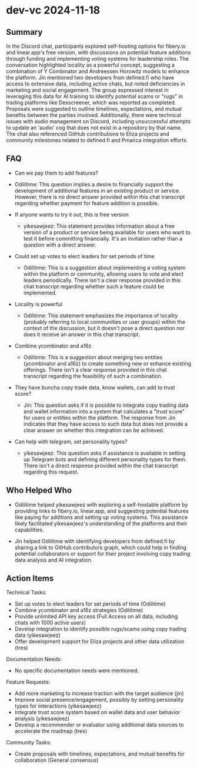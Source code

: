 # dev-vc 2024-11-18

## Summary

In the Discord chat, participants explored self-hosting options for fibery.io and linear.app's free version, with discussions on potential feature additions through funding and implementing voting systems for leadership roles. The conversation highlighted locality as a powerful concept, suggesting a combination of Y Combinator and Andreessen Horowitz models to enhance the platform. Jin mentioned two developers from defined.fi who have access to extensive data, including active chats, but noted deficiencies in marketing and social engagement. The group expressed interest in leveraging this data for AI training to identify potential scams or "rugs" in trading platforms like Dexscreener, which was reported as completed. Proposals were suggested to outline timelines, expectations, and mutual benefits between the parties involved. Additionally, there were technical issues with audio management on Discord, including unsuccessful attempts to update an 'audio' cog that does not exist in a repository by that name. The chat also referenced GitHub contributions to Eliza projects and community milestones related to defined.fi and Pmairca integration efforts.

## FAQ

- Can we pay them to add features?
- Odilitime: This question implies a desire to financially support the development of additional features in an existing product or service. However, there is no direct answer provided within this chat transcript regarding whether payment for feature addition is possible.

- If anyone wants to try it out, this is free version

    - yikesawjeez: This statement provides information about a free version of a product or service being available for users who want to test it before committing financially. It's an invitation rather than a question with a direct answer.

- Could set up votes to elect leaders for set periods of time

    - Odilitime: This is a suggestion about implementing a voting system within the platform or community, allowing users to vote and elect leaders periodically. There isn't a clear response provided in this chat transcript regarding whether such a feature could be implemented.

- Locality is powerful

    - Odilitime: This statement emphasizes the importance of locality (probably referring to local communities or user groups) within the context of the discussion, but it doesn't pose a direct question nor does it receive an answer in this chat transcript.

- Combine ycombinator and a16z

    - Odilitime: This is a suggestion about merging two entities (ycombinator and a16z) to create something new or enhance existing offerings. There isn't a clear response provided in this chat transcript regarding the feasibility of such a combination.

- They have buncha copy trade data, know wallets, can add to trust score?

    - Jin: This question asks if it is possible to integrate copy trading data and wallet information into a system that calculates a "trust score" for users or entities within the platform. The response from Jin indicates that they have access to such data but does not provide a clear answer on whether this integration can be achieved.

- Can help with telegram, set personality types?
    - yikesawjeez: This question asks if assistance is available in setting up Telegram bots and defining different personality types for them. There isn't a direct response provided within the chat transcript regarding this request.

## Who Helped Who

- Odilitime helped yikesawjeez with exploring a self-hostable platform by providing links to fibery.io, linear.app, and suggesting potential features like paying for additions and setting up voting systems. This assistance likely facilitated yikesawjeez's understanding of the platforms and their capabilities.

- Jin helped Odilitime with identifying developers from defined.fi by sharing a link to GitHub contributors graph, which could help in finding potential collaborators or support for their project involving copy trading data analysis and AI integration.

## Action Items

Technical Tasks:

- Set up votes to elect leaders for set periods of time (Odilitime)
- Combine ycombinator and a16z strategies (Odilitime)
- Provide unlimited API key access (Full Access on all data, including chats with 1000 active users)
- Develop integration to identify possible rugs/scams using copy trading data (yikesawjeez)
- Offer development support for Eliza projects and other data utilization (tres)

Documentation Needs:

- No specific documentation needs were mentioned.

Feature Requests:

- Add more marketing to increase traction with the target audience (jin)
- Improve social presence/engagement, possibly by setting personality types for interactions (yikesawjeez)
- Integrate trust score system based on wallet data and user behavior analysis (yikesawjeez)
- Develop a recommender or evaluator using additional data sources to accelerate the roadmap (tres)

Community Tasks:

- Create proposals with timelines, expectations, and mutual benefits for collaboration (General consensus)
